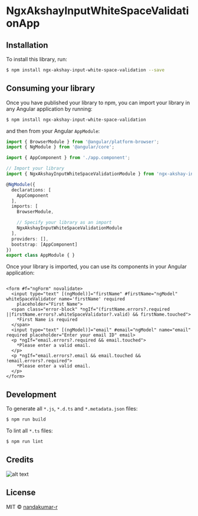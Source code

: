 # NgxAkshayInputWhiteSpaceValidationApp


## Installation

To install this library, run:

```bash
$ npm install ngx-akshay-input-white-space-validation --save
```

## Consuming your library

Once you have published your library to npm, you can import your library in any Angular application by running:

```bash
$ npm install ngx-akshay-input-white-space-validation
```

and then from your Angular `AppModule`:

```typescript
import { BrowserModule } from '@angular/platform-browser';
import { NgModule } from '@angular/core';

import { AppComponent } from './app.component';

// Import your library
import { NgxAkshayInputWhiteSpaceValidationModule } from 'ngx-akshay-input-white-space-validation';

@NgModule({
  declarations: [
    AppComponent
  ],
  imports: [
    BrowserModule,

    // Specify your library as an import
    NgxAkshayInputWhiteSpaceValidationModule
  ],
  providers: [],
  bootstrap: [AppComponent]
})
export class AppModule { }
```

Once your library is imported, you can use its components in your Angular application:

```

<form #f="ngForm" novalidate>
  <input type="text" [(ngModel)]="firstName" #firstName="ngModel" whiteSpaceValidator name='firstName' required
    placeholder="First Name">
  <span class="error-block" *ngIf="(firstName.errors?.required ||firstName.errors?.whiteSpaceValidator?.valid) && firstName.touched">
    *First Name is required
  </span>
  <input type="text" [(ngModel)]="email" #email="ngModel" name="email" required placeholder="Enter your email ID" email>
  <p *ngIf="email.errors?.required && email.touched">
    *Please enter a valid email.
  </p>
  <p *ngIf="email.errors?.email && email.touched && !email.errors?.required">
    *Please enter a valid email.
  </p>
</form>

```

## Development

To generate all `*.js`, `*.d.ts` and `*.metadata.json` files:

```bash
$ npm run build
```

To lint all `*.ts` files:

```bash
$ npm run lint
```

## Credits

![alt text](https://www.trickyfunctions.com/wp-content/uploads/2018/10/credits.png)


## License

MIT © [nandakumar-r](mailto:nandangalaxies@gmail.com)
